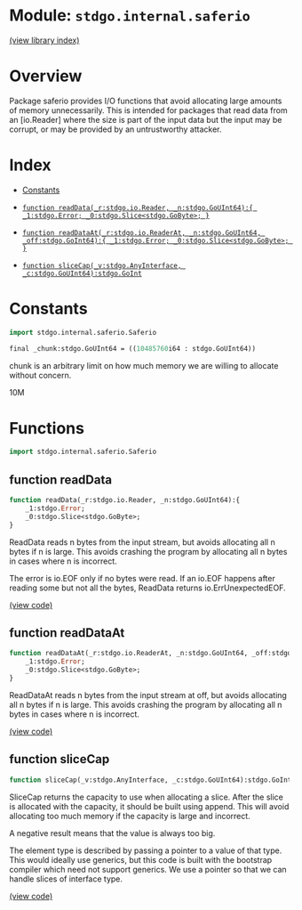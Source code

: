 # Module: `stdgo.internal.saferio`

[(view library index)](../../stdgo.md)


# Overview



Package saferio provides I/O functions that avoid allocating large
amounts of memory unnecessarily. This is intended for packages that
read data from an \[io.Reader\] where the size is part of the input
data but the input may be corrupt, or may be provided by an
untrustworthy attacker.  

# Index


- [Constants](<#constants>)

- [`function readData(_r:stdgo.io.Reader, _n:stdgo.GoUInt64):{
	_1:stdgo.Error;
	_0:stdgo.Slice<stdgo.GoByte>;
}`](<#function-readdata>)

- [`function readDataAt(_r:stdgo.io.ReaderAt, _n:stdgo.GoUInt64, _off:stdgo.GoInt64):{
	_1:stdgo.Error;
	_0:stdgo.Slice<stdgo.GoByte>;
}`](<#function-readdataat>)

- [`function sliceCap(_v:stdgo.AnyInterface, _c:stdgo.GoUInt64):stdgo.GoInt`](<#function-slicecap>)

# Constants


```haxe
import stdgo.internal.saferio.Saferio
```


```haxe
final _chunk:stdgo.GoUInt64 = ((10485760i64 : stdgo.GoUInt64))
```



chunk is an arbitrary limit on how much memory we are willing
to allocate without concern.  


10M  

# Functions


```haxe
import stdgo.internal.saferio.Saferio
```


## function readData


```haxe
function readData(_r:stdgo.io.Reader, _n:stdgo.GoUInt64):{
	_1:stdgo.Error;
	_0:stdgo.Slice<stdgo.GoByte>;
}
```



ReadData reads n bytes from the input stream, but avoids allocating
all n bytes if n is large. This avoids crashing the program by
allocating all n bytes in cases where n is incorrect.  


The error is io.EOF only if no bytes were read.
If an io.EOF happens after reading some but not all the bytes,
ReadData returns io.ErrUnexpectedEOF.  

[\(view code\)](<./Saferio.hx#L26>)


## function readDataAt


```haxe
function readDataAt(_r:stdgo.io.ReaderAt, _n:stdgo.GoUInt64, _off:stdgo.GoInt64):{
	_1:stdgo.Error;
	_0:stdgo.Slice<stdgo.GoByte>;
}
```



ReadDataAt reads n bytes from the input stream at off, but avoids
allocating all n bytes if n is large. This avoids crashing the program
by allocating all n bytes in cases where n is incorrect.  

[\(view code\)](<./Saferio.hx#L62>)


## function sliceCap


```haxe
function sliceCap(_v:stdgo.AnyInterface, _c:stdgo.GoUInt64):stdgo.GoInt
```



SliceCap returns the capacity to use when allocating a slice.
After the slice is allocated with the capacity, it should be
built using append. This will avoid allocating too much memory
if the capacity is large and incorrect.  


A negative result means that the value is always too big.  


The element type is described by passing a pointer to a value of that type.
This would ideally use generics, but this code is built with
the bootstrap compiler which need not support generics.
We use a pointer so that we can handle slices of interface type.  

[\(view code\)](<./Saferio.hx#L106>)


